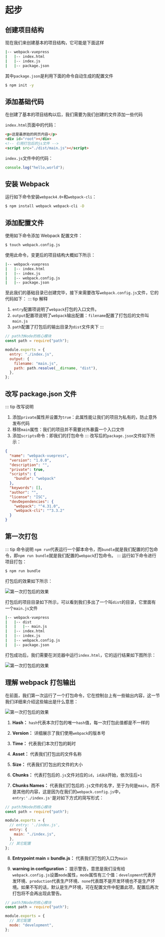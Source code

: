 # 起步

## 创建项目结构

现在我们来创建基本的项目结构，它可能是下面这样

```sh
|-- webpack-vuepress
|   |-- index.html
|   |-- index.js
|   |-- package.json
```

其中`package.json`是利用下面的命令自动生成的配置文件

```sh
$ npm init -y
```

## 添加基础代码

在创建了基本的项目结构以后，我们需要为我们创建的文件添加一些代码<br>

`index.html`页面中的代码：

```html
<p>这是最原始的网页内容</p>
<div id="root"></div>
<!-- 引用打包后的js文件 -->
<script src="./dist/main.js"></script>
```

`index.js`文件中的代码：

```js
console.log("hello,world");
```

## 安装 Webpack

运行如下命令安装`webpack4.0+`和`webpack-cli`：

```sh
$ npm install webpack webpack-cli -D
```

## 添加配置文件

使用如下命令添加 Webpack 配置文件：

```sh
$ touch webpack.config.js
```

使用此命令，变更后的项目结构大概如下所示：

```sh
|-- webpack-vuepress
|   |-- index.html
|   |-- index.js
|   |-- webpack.config.js
|   |-- package.json
```

至此我们的基础目录已创建完毕，接下来需要改写`webpack.config.js`文件，它的代码如下：
::: tip 解释

1. `entry`配置项说明了`webpack`打包的入口文件。
2. `output`配置项说明了`webpack`输出配置：`filename`配置了打包后的文件叫`main.js`
3. `path`配置了打包后的输出目录为`dist`文件夹下
   :::

```js
// path为Node的核心模块
const path = require("path");

module.exports = {
  entry: "./index.js",
  output: {
    filename: "main.js",
    path: path.resolve(__dirname, "dist"),
  },
};
```

## 改写 package.json 文件

::: tip 改写说明

1. 添加`private`属性并设置为`true`：此属性能让我们的项目为私有的，防止意外发布代码
2. 移除`main`属性：我们的项目并不需要对外暴露一个入口文件
3. 添加`scripts`命令：即我们的打包命令
   :::
   改写后的`package.json`文件如下所示：

```json {5,7}
{
  "name": "webpack-vuepress",
  "version": "1.0.0",
  "description": "",
  "private": true,
  "scripts": {
    "bundle": "webpack"
  },
  "keywords": [],
  "author": "",
  "license": "ISC",
  "devDependencies": {
    "webpack": "^4.31.0",
    "webpack-cli": "^3.3.2"
  }
}
```

## 第一次打包

::: tip 命令说明
`npm run`代表运行一个脚本命令，而`bundle`就是我们配置的打包命令，即`npm run bundle`就是我们配置的`webpack`打包命令。
:::
运行如下命令进行项目打包：

```sh
$ npm run bundle
```

打包后的效果如下所示：

![第一次打包后的效果](/images/webpack/5.png)

打包后的项目目录如下所示，可以看到我们多出了一个叫`dist`的目录，它里面有一个`main.js`文件

```sh
|-- webpack-vuepress
|   |-- dist
|   |   |-- main.js
|   |-- index.html
|   |-- index.js
|   |-- webpack.config.js
|   |-- package.json
```

打包成功后，我们需要在浏览器中运行`index.html`，它的运行结果如下图所示：

![第一次打包后的效果](/images/webpack/6.png)

## 理解 webpack 打包输出

在前面，我们第一次运行了一个打包命令，它在控制台上有一些输出内容，这一节我们详细来介绍这些输出是什么意思：

![第一次打包后的效果](/images/webpack/5.png)

1. **Hash：** `hash`代表本次打包的唯一`hash`值，每一次打包此值都是不一样的

2. **Version：** 详细展示了我们使用`webpack`的版本号

3. **Time：** 代表我们本次打包的耗时

4. **Asset：** 代表我们打包出的文件名称

5. **Size：** 代表我们打包出的文件的大小

6. **Chunks：** 代表打包后的`.js`文件对应的`id`，`id`从`0`开始，依次往后`+1`

7. **Chunks Names：** 代表我们打包后的`.js`文件的名字，至于为何是`main`，而不是其他的内容，这是因为在我们的`webpack.config.js`中，`entry:'./index.js'`是对如下方式的简写形式：

```js
// path为Node的核心模块
const path = require("path");

module.exports = {
  // entry: './index.js',
  entry: {
    main: "./index.js",
  },
  // 其它配置
};
```

8. **Entrypoint main = bundle.js：** 代表我们打包的入口为`main`

9. **warning in configuration：** 提示警告，意思是我们没有给`webpack.config.js`设置`mode`属性，`mode`属性有三个值：`development`代表开发环境、`production`代表生产环境、`none`代表既不是开发环境也不是生产环境。如果不写的话，默认是生产环境，可在配置文件中配置此项，配置后再次打包将不会再出现此警告。

```js
// path为Node的核心模块
const path = require("path");

module.exports = {
  // 其它配置
  mode: "development",
};
```
